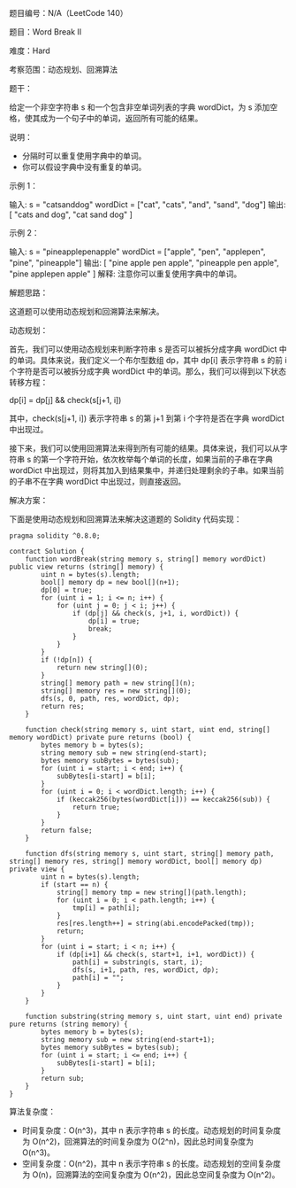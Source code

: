 题目编号：N/A（LeetCode 140）

题目：Word Break II

难度：Hard

考察范围：动态规划、回溯算法

题干：

给定一个非空字符串 s 和一个包含非空单词列表的字典 wordDict，为 s 添加空格，使其成为一个句子中的单词，返回所有可能的结果。

说明：

- 分隔时可以重复使用字典中的单词。
- 你可以假设字典中没有重复的单词。

示例 1：

输入:
s = "catsanddog"
wordDict = ["cat", "cats", "and", "sand", "dog"]
输出:
[
  "cats and dog",
  "cat sand dog"
]

示例 2：

输入:
s = "pineapplepenapple"
wordDict = ["apple", "pen", "applepen", "pine", "pineapple"]
输出:
[
  "pine apple pen apple",
  "pineapple pen apple",
  "pine applepen apple"
]
解释: 注意你可以重复使用字典中的单词。

解题思路：

这道题可以使用动态规划和回溯算法来解决。

动态规划：

首先，我们可以使用动态规划来判断字符串 s 是否可以被拆分成字典 wordDict 中的单词。具体来说，我们定义一个布尔型数组 dp，其中 dp[i] 表示字符串 s 的前 i 个字符是否可以被拆分成字典 wordDict 中的单词。那么，我们可以得到以下状态转移方程：

dp[i] = dp[j] && check(s[j+1, i])

其中，check(s[j+1, i]) 表示字符串 s 的第 j+1 到第 i 个字符是否在字典 wordDict 中出现过。

接下来，我们可以使用回溯算法来得到所有可能的结果。具体来说，我们可以从字符串 s 的第一个字符开始，依次枚举每个单词的长度，如果当前的子串在字典 wordDict 中出现过，则将其加入到结果集中，并递归处理剩余的子串。如果当前的子串不在字典 wordDict 中出现过，则直接返回。

解决方案：

下面是使用动态规划和回溯算法来解决这道题的 Solidity 代码实现：

```solidity
pragma solidity ^0.8.0;

contract Solution {
    function wordBreak(string memory s, string[] memory wordDict) public view returns (string[] memory) {
        uint n = bytes(s).length;
        bool[] memory dp = new bool[](n+1);
        dp[0] = true;
        for (uint i = 1; i <= n; i++) {
            for (uint j = 0; j < i; j++) {
                if (dp[j] && check(s, j+1, i, wordDict)) {
                    dp[i] = true;
                    break;
                }
            }
        }
        if (!dp[n]) {
            return new string[](0);
        }
        string[] memory path = new string[](n);
        string[] memory res = new string[](0);
        dfs(s, 0, path, res, wordDict, dp);
        return res;
    }

    function check(string memory s, uint start, uint end, string[] memory wordDict) private pure returns (bool) {
        bytes memory b = bytes(s);
        string memory sub = new string(end-start);
        bytes memory subBytes = bytes(sub);
        for (uint i = start; i < end; i++) {
            subBytes[i-start] = b[i];
        }
        for (uint i = 0; i < wordDict.length; i++) {
            if (keccak256(bytes(wordDict[i])) == keccak256(sub)) {
                return true;
            }
        }
        return false;
    }

    function dfs(string memory s, uint start, string[] memory path, string[] memory res, string[] memory wordDict, bool[] memory dp) private view {
        uint n = bytes(s).length;
        if (start == n) {
            string[] memory tmp = new string[](path.length);
            for (uint i = 0; i < path.length; i++) {
                tmp[i] = path[i];
            }
            res[res.length++] = string(abi.encodePacked(tmp));
            return;
        }
        for (uint i = start; i < n; i++) {
            if (dp[i+1] && check(s, start+1, i+1, wordDict)) {
                path[i] = substring(s, start, i);
                dfs(s, i+1, path, res, wordDict, dp);
                path[i] = "";
            }
        }
    }

    function substring(string memory s, uint start, uint end) private pure returns (string memory) {
        bytes memory b = bytes(s);
        string memory sub = new string(end-start+1);
        bytes memory subBytes = bytes(sub);
        for (uint i = start; i <= end; i++) {
            subBytes[i-start] = b[i];
        }
        return sub;
    }
}
```

算法复杂度：

- 时间复杂度：O(n^3)，其中 n 表示字符串 s 的长度。动态规划的时间复杂度为 O(n^2)，回溯算法的时间复杂度为 O(2^n)，因此总时间复杂度为 O(n^3)。
- 空间复杂度：O(n^2)，其中 n 表示字符串 s 的长度。动态规划的空间复杂度为 O(n)，回溯算法的空间复杂度为 O(n^2)，因此总空间复杂度为 O(n^2)。
